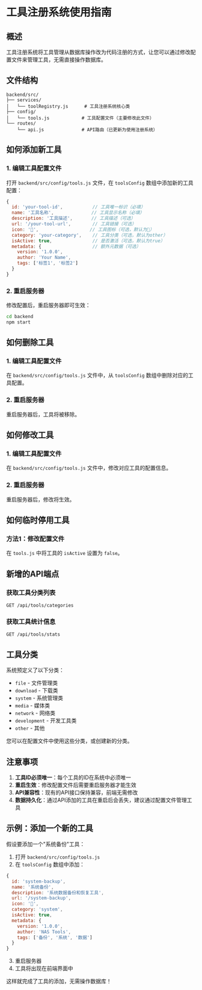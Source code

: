 # 工具注册系统使用指南

## 概述

工具注册系统将工具管理从数据库操作改为代码注册的方式，让您可以通过修改配置文件来管理工具，无需直接操作数据库。

## 文件结构

```
backend/src/
├── services/
│   └── toolRegistry.js      # 工具注册系统核心类
├── config/
│   └── tools.js            # 工具配置文件（主要修改此文件）
└── routes/
    └── api.js              # API路由（已更新为使用注册系统）
```

## 如何添加新工具

### 1. 编辑工具配置文件

打开 `backend/src/config/tools.js` 文件，在 `toolsConfig` 数组中添加新的工具配置：

```javascript
{
  id: 'your-tool-id',           // 工具唯一标识（必填）
  name: '工具名称',              // 工具显示名称（必填）
  description: '工具描述',       // 工具描述（可选）
  url: '/your-tool-url',        // 工具链接（可选）
  icon: '🔧',                   // 工具图标（可选，默认为🔧）
  category: 'your-category',    // 工具分类（可选，默认为other）
  isActive: true,               // 是否激活（可选，默认为true）
  metadata: {                   // 额外元数据（可选）
    version: '1.0.0',
    author: 'Your Name',
    tags: ['标签1', '标签2']
  }
}
```

### 2. 重启服务器

修改配置后，重启服务器即可生效：

```bash
cd backend
npm start
```

## 如何删除工具

### 1. 编辑工具配置文件

在 `backend/src/config/tools.js` 文件中，从 `toolsConfig` 数组中删除对应的工具配置。

### 2. 重启服务器

重启服务器后，工具将被移除。

## 如何修改工具

### 1. 编辑工具配置文件

在 `backend/src/config/tools.js` 文件中，修改对应工具的配置信息。

### 2. 重启服务器

重启服务器后，修改将生效。

## 如何临时停用工具

### 方法1：修改配置文件
在 `tools.js` 中将工具的 `isActive` 设置为 `false`。


## 新增的API端点

### 获取工具分类列表
```
GET /api/tools/categories
```

### 获取工具统计信息
```
GET /api/tools/stats
```

## 工具分类

系统预定义了以下分类：
- `file` - 文件管理类
- `download` - 下载类
- `system` - 系统管理类
- `media` - 媒体类
- `network` - 网络类
- `development` - 开发工具类
- `other` - 其他

您可以在配置文件中使用这些分类，或创建新的分类。

## 注意事项

1. **工具ID必须唯一**：每个工具的ID在系统中必须唯一
2. **重启生效**：修改配置文件后需要重启服务器才能生效
3. **API兼容性**：现有的API接口保持兼容，前端无需修改
4. **数据持久化**：通过API添加的工具在重启后会丢失，建议通过配置文件管理工具

## 示例：添加一个新的工具

假设要添加一个"系统备份"工具：

1. 打开 `backend/src/config/tools.js`
2. 在 `toolsConfig` 数组中添加：

```javascript
{
  id: 'system-backup',
  name: '系统备份',
  description: '系统数据备份和恢复工具',
  url: '/system-backup',
  icon: '💾',
  category: 'system',
  isActive: true,
  metadata: {
    version: '1.0.0',
    author: 'NAS Tools',
    tags: ['备份', '系统', '数据']
  }
}
```

3. 重启服务器
4. 工具将出现在前端界面中

这样就完成了工具的添加，无需操作数据库！

